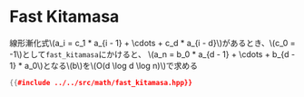 # Fast Kitamasa

線形漸化式\\(a_i = c_1 * a_{i - 1} + \cdots + c_d * a_{i - d}\\)があるとき、\\(c_0 = -1\\)として`fast_kitamasa`にかけると、
\\(a_n = b_0 * a_{d - 1} + \cdots + b_{d - 1} * a_0\\)となる\\(b\\)を\\(O(d \log d \log n)\\)で求める

```cpp
{{#include ../../src/math/fast_kitamasa.hpp}}
```
